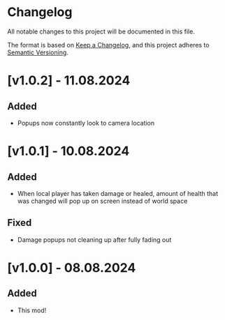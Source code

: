# Changelog

All notable changes to this project will be documented in this file.

The format is based on [Keep a Changelog](https://keepachangelog.com/en/1.1.0/),
and this project adheres to [Semantic Versioning](https://semver.org/spec/v2.0.0.html).


# [v1.0.2] - 11.08.2024

## Added

- Popups now constantly look to camera location

# [v1.0.1] - 10.08.2024

## Added

- When local player has taken damage or healed, amount of health that was changed will pop up on screen instead of world space

## Fixed

- Damage popups not cleaning up after fully fading out


# [v1.0.0] - 08.08.2024

## Added

- This mod!
